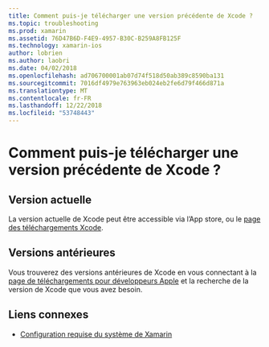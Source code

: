 ```yaml
---
title: Comment puis-je télécharger une version précédente de Xcode ?
ms.topic: troubleshooting
ms.prod: xamarin
ms.assetid: 76D47B6D-F4E9-4957-B30C-B259A8FB125F
ms.technology: xamarin-ios
author: lobrien
ms.author: laobri
ms.date: 04/02/2018
ms.openlocfilehash: ad706700001ab07d74f518d50ab389c8590ba131
ms.sourcegitcommit: 7016df4979e763963eb024eb2fe6d79f466d871a
ms.translationtype: MT
ms.contentlocale: fr-FR
ms.lasthandoff: 12/22/2018
ms.locfileid: "53748443"
---
```

# <a name="how-can-i-download-a-previous-version-of-xcode"></a>Comment puis-je télécharger une version précédente de Xcode ?

## <a name="current-version"></a>Version actuelle

La version actuelle de Xcode peut être accessible via l’App store, ou le [page des téléchargements Xcode](https://developer.apple.com/xcode/downloads/).

## <a name="older-versions"></a>Versions antérieures

Vous trouverez des versions antérieures de Xcode en vous connectant à la [page de téléchargements pour développeurs Apple](https://developer.apple.com/downloads/more/) et la recherche de la version de Xcode que vous avez besoin.

## <a name="related-links"></a>Liens connexes
- [Configuration requise du système de Xamarin](~/cross-platform/get-started/requirements.md)
